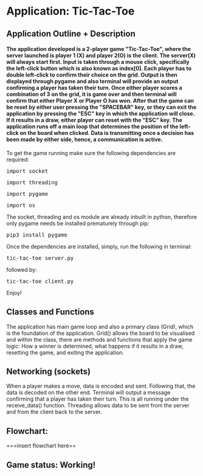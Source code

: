 

# Application: Tic-Tac-Toe

## Application Outline + Description

#### The application developed is a 2-player game "Tic-Tac-Toe", where the server launched is player 1 (X) and player 2(O) is the client. The server(X) will always start first. Input is taken through a mouse click, specifically the left-click button which is also known as index[0]. Each player has to double left-click to confirm their choice on the grid. Output is then displayed through pygame and also terminal will provide an output confirming a player has taken their turn. Once either player scores a combination of 3 on the grid, it is game over and then terminal will confirm that either Player X or Player O has won. After that the game can be reset by either user pressing the "SPACEBAR" key, or they can exit the application by pressing the "ESC" key in which the application will close. If it results in a draw, either player can reset with the "ESC" key. The application runs off a main loop that determines the position of the left-click on the board when clicked. Data is transmitting once a decision has been made by either side, hence, a communication is active.


To get the game running make sure the following dependencies are required:
<pre>import socket</pre>
<pre>import threading</pre>
<pre>import pygame</pre>
<pre>import os</pre>
The socket, threading and os module are already inbuilt in python, therefore only pygame needs be installed prematurely through pip:
<pre>pip3 install pygame</pre>
Once the dependencies are installed, simply, run the following in terminal:
<pre>tic-tac-toe_server.py</pre>
followed by:
<pre>tic-tac-toe_client.py</pre>
Enjoy!
<br>

## Classes and Functions

The application has main game loop and also a primary class (Grid), which is the foundation of the application. Grid() allows the board to be visualised and within the class, there are methods and functions that apply the game logic: How a winner is determined, what happens if it results in a draw, resetting the game, and exiting the application.

## Networking (sockets)

When a player makes a move, data is encoded and sent. Following that, the data is decoded on the other end. Terminal will output a message confirming that a player has taken their turn. This is all running under the receive_data() function. Threading allows data to be sent from the server and from the client back to the server.


## Flowchart:
===insert flowchart here==

## Game status: Working!

